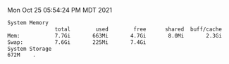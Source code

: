 Mon Oct 25 05:54:24 PM MDT 2021
```bash
System Memory
               total        used        free      shared  buff/cache   available
Mem:           7.7Gi       663Mi       4.7Gi       8.0Mi       2.3Gi       6.7Gi
Swap:          7.6Gi       225Mi       7.4Gi
System Storage
672M	.
```
